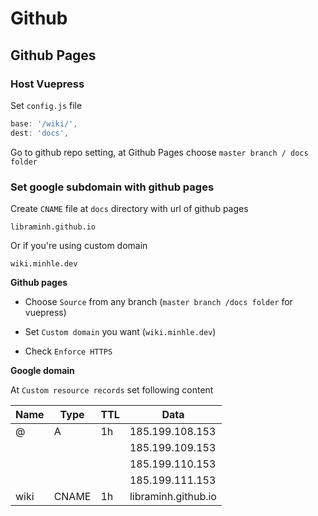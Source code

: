 # Github

## Github Pages

### Host Vuepress

Set `config.js` file

``` js
base: '/wiki/',
dest: 'docs',
```

Go to github repo setting, at Github Pages choose `master branch / docs folder`

### Set google subdomain with github pages

Create `CNAME` file at `docs` directory with url of github pages

```
libraminh.github.io
```

Or if you're using custom domain

```
wiki.minhle.dev
```

**Github pages**

- Choose `Source` from any branch (`master branch /docs folder` for vuepress)

- Set `Custom domain` you want (`wiki.minhle.dev`)

- Check `Enforce HTTPS`

**Google domain**

At `Custom resource records` set following content

| Name        | Type           | TTL  | Data  |
| ------------- |-------------|-----|-----|
| @     | A | 1h | 185.199.108.153 |
|      |  |  | 185.199.109.153 |
|      |  |  | 185.199.110.153 |
|      |  |  | 185.199.111.153 |
| wiki      | CNAME      |   1h |   libraminh.github.io |

